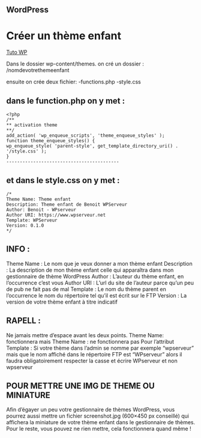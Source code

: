## WordPress

Créer un thème enfant
================

[Tuto WP](https://wpformation.com/theme-enfant-wordpress/)

Dans le dossier wp-content/themes. on cré un dossier :
/nomdevotrethemeenfant

ensuite on crée deux fichier:
-functions.php
-style.css


dans le function.php on y met :
------------------------------------------


    <?php
    /**
    ** activation theme
    **/
    add_action( 'wp_enqueue_scripts', 'theme_enqueue_styles' );
    function theme_enqueue_styles() {
    wp_enqueue_style( 'parent-style', get_template_directory_uri() . '/style.css' );
    }
    ------------------------------------------

et dans le style.css on y met :
------------------------------------------


    /*
    Theme Name: Theme enfant
    Description: Theme enfant de Benoit WPServeur
    Author: Benoit - WPserveur
    Author URI: https://www.wpserveur.net
    Template: WPServeur
    Version: 0.1.0
    */


INFO :
------------------------------------------
Theme Name : Le nom que je veux donner a mon thème enfant
Description : La description de mon thème enfant celle qui apparaîtra dans mon gestionnaire de thème WordPress
Author : L’auteur du thème enfant, en l’occurrence c’est vous
Author URI : L’url du site de l’auteur parce qu’un peu de pub ne fait pas de mal
Template : Le nom du thème parent en l’occurrence le nom du répertoire tel qu’il est écrit sur le FTP
Version : La version de votre thème enfant à titre indicatif


RAPELL :
------------------------------------------
Ne jamais mettre d’espace avant les deux points. Theme Name: fonctionnera
mais Theme Name : ne fonctionnera pas
Pour l’attribut Template : Si votre thème dans l’admin se nomme par exemple
“wpserveur” mais que le nom affiché dans le répertoire FTP est “WPserveur” alors
il faudra obligatoirement respecter la casse et écrire WPserveur et non wpserveur


POUR METTRE UNE IMG DE THEME OU MINIATURE
------------------------------------------
Afin d’égayer un peu votre gestionnaire de thèmes WordPress,
vous pourrez aussi mettre un fichier screenshot.jpg (600×450 px conseillé)
qui affichera la miniature de votre thème enfant dans le gestionnaire de thèmes.
Pour le reste, vous pouvez ne rien mettre, cela fonctionnera quand même !
